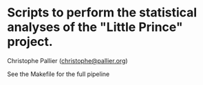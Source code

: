 Scripts to perform the statistical analyses of the "Little Prince" project.
===========================================================================

Christophe Pallier (christophe@pallier.org)

See the Makefile for the full pipeline

    
